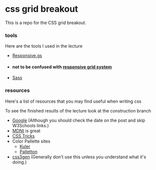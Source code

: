 # css grid breakout
<p>This is a repo for the CSS grid breakout.</p>

### tools

<p> Here are the tools I used in the lecture </p>

 - [Responsive.gs](http://responsive.gs/)
 - #### not to be confused with [responsive grid system](http://www.responsivegridsystem.com/)
 - [Sass](http://sass-lang.com/)

### resources

<p>Here's a list of resources that you may find useful when writing css</p>
<p>To see the finished results of the lecture look at the construction branch</p>

- [Google](http://www.google.com) (Although you should check the date on the post and skip W3Schools links.)
- [MDNt](https://developer.mozilla.org/en-US/docs/Web/CSS)  is great
- [CSS Tricks](https://css-tricks.com/)
- Color Pallette sites
  - [Kuler](https://color.adobe.com/create/color-wheel/)
  - [Palletton](
)
- [css3gen](http://css3gen.com/) (Generally don't use this unless you understand what it's doing.)
